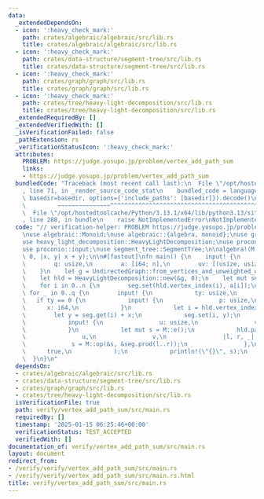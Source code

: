 ```yaml
---
data:
  _extendedDependsOn:
  - icon: ':heavy_check_mark:'
    path: crates/algebraic/algebraic/src/lib.rs
    title: crates/algebraic/algebraic/src/lib.rs
  - icon: ':heavy_check_mark:'
    path: crates/data-structure/segment-tree/src/lib.rs
    title: crates/data-structure/segment-tree/src/lib.rs
  - icon: ':heavy_check_mark:'
    path: crates/graph/graph/src/lib.rs
    title: crates/graph/graph/src/lib.rs
  - icon: ':heavy_check_mark:'
    path: crates/tree/heavy-light-decomposition/src/lib.rs
    title: crates/tree/heavy-light-decomposition/src/lib.rs
  _extendedRequiredBy: []
  _extendedVerifiedWith: []
  _isVerificationFailed: false
  _pathExtension: rs
  _verificationStatusIcon: ':heavy_check_mark:'
  attributes:
    PROBLEM: https://judge.yosupo.jp/problem/vertex_add_path_sum
    links:
    - https://judge.yosupo.jp/problem/vertex_add_path_sum
  bundledCode: "Traceback (most recent call last):\n  File \"/opt/hostedtoolcache/Python/3.13.1/x64/lib/python3.13/site-packages/onlinejudge_verify/documentation/build.py\"\
    , line 71, in _render_source_code_stat\n    bundled_code = language.bundle(stat.path,\
    \ basedir=basedir, options={'include_paths': [basedir]}).decode()\n          \
    \         ~~~~~~~~~~~~~~~^^^^^^^^^^^^^^^^^^^^^^^^^^^^^^^^^^^^^^^^^^^^^^^^^^^^^^^^^^^^^^^^^^\n\
    \  File \"/opt/hostedtoolcache/Python/3.13.1/x64/lib/python3.13/site-packages/onlinejudge_verify/languages/rust.py\"\
    , line 288, in bundle\n    raise NotImplementedError\nNotImplementedError\n"
  code: "// verification-helper: PROBLEM https://judge.yosupo.jp/problem/vertex_add_path_sum\n\
    \nuse algebraic::Monoid;\nuse algebraic::{algebra, monoid};\nuse graph::UndirectedGraph;\n\
    use heavy_light_decomposition::HeavyLightDecomposition;\nuse proconio::fastout;\n\
    use proconio::input;\nuse segment_tree::SegmentTree;\n\nalgebra!(M, i64);\nmonoid!(M,\
    \ 0, |x, y| x + y);\n\n#[fastout]\nfn main() {\n    input! {\n        n: usize,\n\
    \        q: usize,\n        a: [i64; n],\n        uv: [(usize, usize); n - 1],\n\
    \    }\n    let g = UndirectedGraph::from_vertices_and_unweighted_edges(&a, &uv);\n\
    \    let hld = HeavyLightDecomposition::new(&g, 0);\n    let mut seg = SegmentTree::<M>::new(n);\n\
    \    for i in 0..n {\n        seg.set(hld.vertex_index(i), a[i]);\n    }\n   \
    \ for _ in 0..q {\n        input! {\n            ty: usize,\n        }\n     \
    \   if ty == 0 {\n            input! {\n                p: usize,\n          \
    \      x: i64,\n            }\n            let i = hld.vertex_index(p);\n    \
    \        let y = seg.get(i) + x;\n            seg.set(i, y);\n        } else {\n\
    \            input! {\n                u: usize,\n                v: usize,\n\
    \            }\n            let mut s = M::e();\n            hld.path_query(\n\
    \                u,\n                v,\n                |l, r, _| {\n       \
    \             s = M::op(&s, &seg.prod(l..r));\n                },\n          \
    \      true,\n            );\n            println!(\"{}\", s);\n        }\n  \
    \  }\n}\n"
  dependsOn:
  - crates/algebraic/algebraic/src/lib.rs
  - crates/data-structure/segment-tree/src/lib.rs
  - crates/graph/graph/src/lib.rs
  - crates/tree/heavy-light-decomposition/src/lib.rs
  isVerificationFile: true
  path: verify/vertex_add_path_sum/src/main.rs
  requiredBy: []
  timestamp: '2025-01-15 06:25:46+00:00'
  verificationStatus: TEST_ACCEPTED
  verifiedWith: []
documentation_of: verify/vertex_add_path_sum/src/main.rs
layout: document
redirect_from:
- /verify/verify/vertex_add_path_sum/src/main.rs
- /verify/verify/vertex_add_path_sum/src/main.rs.html
title: verify/vertex_add_path_sum/src/main.rs
---
```

